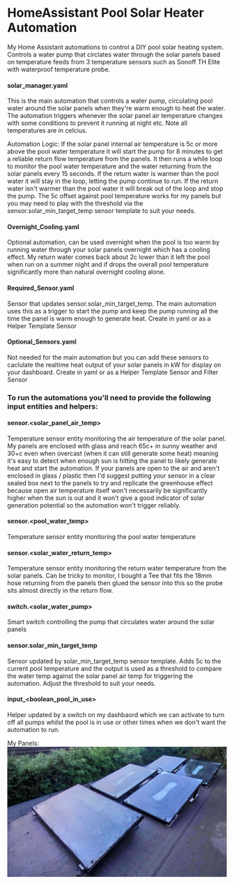 # HomeAssistant Pool Solar Heater Automation
My Home Assistant automations to control a DIY pool solar heating system. Controls a water pump that circlates water through the solar panels based on temperature feeds from 3 temperature sensors such as Sonoff TH Elite with waterproof temperature probe.

#### **solar_manager.yaml** 
This is the main automation that controls a water pump, circulating pool water around the solar panels when they're warm enough to heat the water. The automation triggers whenever the solar panel air temperature changes with some conditions to prevent it running at night etc. Note all temperatures are in celcius.

Automation Logic: If the solar panel internal air temperature is 5c or more above the pool water temperature it will start the pump for 8 minutes to get a reliable return flow temperature from the panels. It then runs a while loop to monitor the pool water temperature and the water returning from the solar panels every 15 seconds. If the return water is warmer than the pool water it will stay in the loop, letting the pump continue to run. If the return water isn't warmer than the pool water it will break out of the loop and stop the pump. The 5c offset against pool temperature works for my panels but you may need to play with the threshold via the sensor.solar_min_target_temp sensor template to suit your needs.

#### **Overnight_Cooling.yaml**
Optional automation, can be used overnight when the pool is too warm by running water through your solar panels overnight which has a cooling effect. My return water comes back about 2c lower than it left the pool when run on a summer night and if drops the overall pool temperature significantly more than natural overnight cooling alone.

#### **Required_Sensor.yaml**
Sensor that updates sensor.solar_min_target_temp. The main automation uses this as a trigger to start the pump and keep the pump running all the time the panel is warm enough to generate heat. Create in yaml or as a Helper Template Sensor

#### **Optional_Sensors.yaml**
Not needed for the main automation but you can add these sensors to caclulate the realtime heat output of your solar panels in kW for display on your dashboard. Create in yaml or as a Helper Template Sensor and Filter Sensor



### **To run the automations you'll need to provide the following input entities and helpers:**

#### **sensor.<solar_panel_air_temp>**
Temperature sensor entity monitoring the air temperature of the solar panel. My panels are enclosed with glass and reach 65c+ in sunny weather and 30+c even when overcast (when it can still generate some heat) meaning it's easy to detect when enough sun is hitting the panel to likely generate heat and start the automation. If your panels are open to the air and aren't enclosed in glass / plastic then I'd suggest putting your sensor in a clear sealed box next to the panels to try and replicate the greenhouse effect because open air temperature itself won't necessarily be significantly higher when the sun is out and it won't give a good indicator of solar generation potential so the automation won't trigger reliably.

#### **sensor.<pool_water_temp>**
Temperature sensor entity monitoring the pool water temperature

#### **sensor.<solar_water_return_temp>**
Temperature sensor entity monitoring the return water temperature from the solar panels. Can be tricky to monitor, I bought a Tee that fits the 18mm hose returning from the panels then glued the sensor into this so the probe sits almost directly in the return flow.

#### **switch.<solar_water_pump>**
Smart switch controlling the pump that circulates water around the solar panels

#### **sensor.solar_min_target_temp**
Sensor updated by solar_min_target_temp sensor template. Adds 5c to the current pool temperature and the output is used as a threshold to compare the water temp against the solar panel air temp for triggering the automation. Adjust the threshold to suit your needs.

#### **input_<boolean_pool_in_use>**
Helper updated by a switch on my dashbaord which we can activate to turn off all pumps whilst the pool is in use or other times when we don't want the automation to run.

My Panels:
![alt text](https://github.com/LocobladeHA/HomeAssistant_Pool_Solar_Heater/blob/main/MySolarPanels.jpg "Pool Solar Panels")
